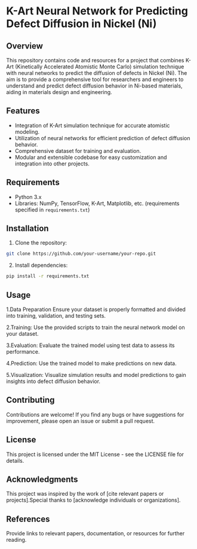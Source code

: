 # K-Art Neural Network for Predicting Defect Diffusion in Nickel (Ni)

## Overview
This repository contains code and resources for a project that combines K-Art (Kinetically Accelerated Atomistic Monte Carlo) simulation technique with neural networks to predict the diffusion of defects in Nickel (Ni). The aim is to provide a comprehensive tool for researchers and engineers to understand and predict defect diffusion behavior in Ni-based materials, aiding in materials design and engineering.

## Features
- Integration of K-Art simulation technique for accurate atomistic modeling.
- Utilization of neural networks for efficient prediction of defect diffusion behavior.
- Comprehensive dataset for training and evaluation.
- Modular and extensible codebase for easy customization and integration into other projects.

## Requirements
- Python 3.x
- Libraries: NumPy, TensorFlow, K-Art, Matplotlib, etc. (requirements specified in `requirements.txt`)

## Installation
1. Clone the repository:

```bash
git clone https://github.com/your-username/your-repo.git
```

2. Install dependencies:

```bash
pip install -r requirements.txt
```

## Usage
1.Data Preparation
Ensure your dataset is properly formatted and divided into training, validation, and testing sets.

2.Training: Use the provided scripts to train the neural network model on your dataset.

3.Evaluation: Evaluate the trained model using test data to assess its performance.

4.Prediction: Use the trained model to make predictions on new data.

5.Visualization: Visualize simulation results and model predictions to gain insights into defect diffusion behavior.

## Contributing
Contributions are welcome! If you find any bugs or have suggestions for improvement, please open an issue or submit a pull request.

## License
This project is licensed under the MIT License - see the LICENSE file for details.

## Acknowledgments
This project was inspired by the work of [cite relevant papers or projects].Special thanks to [acknowledge individuals or organizations].

## References
Provide links to relevant papers, documentation, or resources for further reading.
